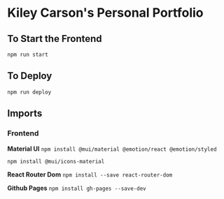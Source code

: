 # Kiley Carson's Personal Portfolio

## To Start the Frontend
```
npm run start
```

## To Deploy
```
npm run deploy
```

## Imports 
### Frontend

**Material UI**
`npm install @mui/material @emotion/react @emotion/styled`

`npm install @mui/icons-material`

**React Router Dom** `npm install --save react-router-dom`

**Github Pages** 
`npm install gh-pages --save-dev`
